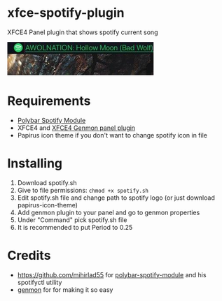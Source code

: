 # xfce-spotify-plugin
XFCE4 Panel plugin that shows spotify current song

![screenshot](/screenshots/1.jpg)


# Requirements
* [Polybar Spotify Module](https://github.com/mihirlad55/polybar-spotify-module)
* XFCE4 and [XFCE4 Genmon panel plugin](https://docs.xfce.org/panel-plugins/xfce4-genmon-plugin/start)
* Papirus icon theme if you don't want to change spotify icon in file

# Installing
1. Download spotify.sh
1. Give to file permissions: `chmod +x spotify.sh`
1. Edit spotify.sh file and change path to spotify logo (or just download papirus-icon-theme)
1. Add genmon plugin to your panel and go to genmon properties
1. Under "Command" pick spotify.sh file
1. It is recommended to put Period to 0.25

# Credits
* https://github.com/mihirlad55 for [polybar-spotify-module](https://github.com/mihirlad55/polybar-spotify-module) and his spotifyctl utility
* [genmon](https://docs.xfce.org/panel-plugins/xfce4-genmon-plugin/start) for for making it so easy

